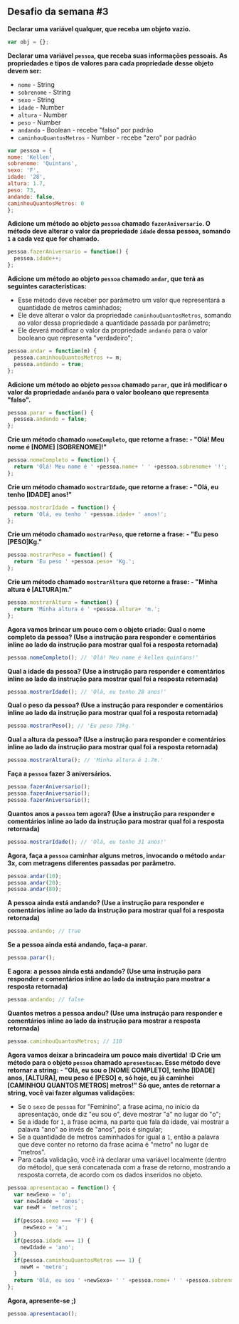 Desafio da semana #3
--------------------

**Declarar uma variável qualquer, que receba um objeto vazio.**
```js
var obj = {};
```
**Declarar uma variável `pessoa`, que receba suas informações pessoais.
As propriedades e tipos de valores para cada propriedade desse objeto devem ser:**
- `nome` - String
- `sobrenome` - String
- `sexo` - String
- `idade` - Number
- `altura` - Number
- `peso` - Number
- `andando` - Boolean - recebe "falso" por padrão
- `caminhouQuantosMetros` - Number - recebe "zero" por padrão
```js
var pessoa = {
nome: 'Kellen',
sobrenome: 'Quintans',
sexo: 'F',
idade: '28',
altura: 1.7,
peso: 73,
andando: false,
caminhouQuantosMetros: 0
};
```
**Adicione um método ao objeto `pessoa` chamado `fazerAniversario`. O método deve alterar o valor da propriedade `idade` dessa pessoa, somando `1` a cada vez que for chamado.**
```js
pessoa.fazerAniversario = function() {
  pessoa.idade++;
};
```
**Adicione um método ao objeto `pessoa` chamado `andar`, que terá as seguintes características:**

- Esse método deve receber por parâmetro um valor que representará a quantidade de metros caminhados;
- Ele deve alterar o valor da propriedade `caminhouQuantosMetros`, somando ao valor dessa propriedade a quantidade passada por parâmetro;
- Ele deverá modificar o valor da propriedade `andando` para o valor
booleano que representa "verdadeiro";
```js
pessoa.andar = function(m) {
  pessoa.caminhouQuantosMetros += m;
  pessoa.andando = true;
};
```
**Adicione um método ao objeto `pessoa` chamado `parar`, que irá modificar o valor da propriedade `andando` para o valor booleano que representa "falso".**
```js
pessoa.parar = function() {
  pessoa.andando = false;
};
```
**Crie um método chamado `nomeCompleto`, que retorne a frase: - "Olá! Meu nome é [NOME] [SOBRENOME]!"**
```js
pessoa.nomeCompleto = function() {
  return 'Olá! Meu nome é ' +pessoa.nome+ ' ' +pessoa.sobrenome+ '!';
};
```
**Crie um método chamado `mostrarIdade`, que retorne a frase: - "Olá, eu tenho [IDADE] anos!"**
```js
pessoa.mostrarIdade = function() {
  return 'Olá, eu tenho ' +pessoa.idade+ ' anos!';
};
```
**Crie um método chamado `mostrarPeso`, que retorne a frase: - "Eu peso [PESO]Kg."**
```js
pessoa.mostrarPeso = function() {
  return 'Eu peso ' +pessoa.peso+ 'Kg.';
};
```
**Crie um método chamado `mostrarAltura` que retorne a frase: - "Minha altura é [ALTURA]m."**
```js
pessoa.mostrarAltura = function() {
  return 'Minha altura é ' +pessoa.altura+ 'm.';
};
```
**Agora vamos brincar um pouco com o objeto criado: Qual o nome completo da pessoa? (Use a instrução para responder e comentários inline ao lado da instrução para mostrar qual foi a resposta retornada)**
```js
pessoa.nomeCompleto(); // 'Olá! Meu nome é kellen quintans!'
```
**Qual a idade da pessoa? (Use a instrução para responder e comentários
inline ao lado da instrução para mostrar qual foi a resposta retornada)**
```js
pessoa.mostrarIdade(); // 'Olá, eu tenho 28 anos!'
```
**Qual o peso da pessoa? (Use a instrução para responder e comentários
inline ao lado da instrução para mostrar qual foi a resposta retornada)**
```js
pessoa.mostrarPeso(); // 'Eu peso 73kg.'
```
**Qual a altura da pessoa? (Use a instrução para responder e comentários
inline ao lado da instrução para mostrar qual foi a resposta retornada)**
```js
pessoa.mostrarAltura(); // 'Minha altura é 1.7m.'
```
**Faça a `pessoa` fazer 3 aniversários.**
```js
pessoa.fazerAniversario();
pessoa.fazerAniversario();
pessoa.fazerAniversario();
```
**Quantos anos a `pessoa` tem agora? (Use a instrução para responder e
comentários inline ao lado da instrução para mostrar qual foi a resposta
retornada)**
```js
pessoa.mostrarIdade(); // 'Olá, eu tenho 31 anos!'
```
**Agora, faça a `pessoa` caminhar alguns metros, invocando o método `andar` 3x, com metragens diferentes passadas por parâmetro.**
```js
pessoa.andar(10);
pessoa.andar(20);
pessoa.andar(80);
```
**A pessoa ainda está andando? (Use a instrução para responder e comentários inline ao lado da instrução para mostrar qual foi a resposta retornada)**
```js
pessoa.andando; // true
```
**Se a pessoa ainda está andando, faça-a parar.**
```js
pessoa.parar();
```
**E agora: a pessoa ainda está andando? (Use uma instrução para responder e comentários inline ao lado da instrução para mostrar a resposta retornada)**
```js
pessoa.andando; // false
```
**Quantos metros a pessoa andou? (Use uma instrução para responder e comentários inline ao lado da instrução para mostrar a resposta retornada)**
```js
pessoa.caminhouQuantosMetros; // 110
```
**Agora vamos deixar a brincadeira um pouco mais divertida! :D Crie um método para o objeto `pessoa` chamado `apresentacao`. Esse método deve retornar a string: - "Olá, eu sou o [NOME COMPLETO], tenho [IDADE] anos, [ALTURA], meu peso é [PESO] e, só hoje, eu já caminhei [CAMINHOU QUANTOS METROS] metros!" Só que, antes de retornar a string, você vai fazer algumas validações:**

- Se o `sexo` de `pessoa` for "Feminino", a frase acima, no início da
apresentação, onde diz "eu sou o", deve mostrar "a" no lugar do "o";
- Se a idade for `1`, a frase acima, na parte que fala da idade, vai mostrar a palavra "ano" ao invés de "anos", pois é singular;
- Se a quantidade de metros caminhados for igual a `1`, então a palavra que deve conter no retorno da frase acima é "metro" no lugar de "metros".
- Para cada validação, você irá declarar uma variável localmente (dentro do método), que será concatenada com a frase de retorno, mostrando a resposta correta, de acordo com os dados inseridos no objeto.
```js
pessoa.apresentacao = function() {
  var newSexo = 'o';
  var newIdade = 'anos';
  var newM = 'metros';
  
  if(pessoa.sexo === 'F') {
     newSexo = 'a';
  }   
  if(pessoa.idade === 1) {
    newIdade = 'ano';
  }   
  if(pessoa.caminhouQuantosMetros === 1) {
    newM = 'metro';
  }	
  return 'Olá, eu sou ' +newSexo+ ' ' +pessoa.nome+ ' ' +pessoa.sobrenome+ ', tenho ' +pessoa.idade+ ' ' +newIdade+ ', ' +pessoa.altura+ ', meu peso é ' +pessoa.peso+ ' e, só hoje, eu já caminhei ' +pessoa.caminhouQuantosMetros+ ' ' +newM+ '!';
};   
```
**Agora, apresente-se ;)**
```js
pessoa.apresentacao();
```
